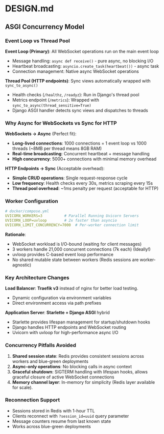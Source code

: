 # DESIGN.md

## ASGI Concurrency Model

### Event Loop vs Thread Pool

**Event Loop (Primary)**: All WebSocket operations run on the main event loop
- Message handling: `async def receive()` - pure async, no blocking I/O
- Heartbeat broadcasting: `asyncio.create_task(heartbeat())` - async task
- Connection management: Native async WebSocket operations

**Thread Pool (HTTP endpoints)**: Sync views automatically wrapped with `sync_to_async()`
- Health checks (`/healthz`, `/readyz`): Run in Django's thread pool
- Metrics endpoint (`/metrics`): Wrapped with `sync_to_async(thread_sensitive=True)`
- Django ASGI handler detects sync views and dispatches to threads

### Why Async for WebSockets vs Sync for HTTP

**WebSockets → Async** (Perfect fit):
- **Long-lived connections**: 1000 connections = 1 event loop vs 1000 threads (~8MB per thread means 8GB RAM)
- **Real-time broadcasting**: Concurrent heartbeat + message handling
- **High concurrency**: 5000+ connections with minimal memory overhead

**HTTP Endpoints → Sync** (Acceptable overhead):
- **Simple CRUD operations**: Single request-response cycle
- **Low frequency**: Health checks every 30s, metrics scraping every 15s
- **Thread pool overhead**: ~1ms penalty per request (acceptable for HTTP)

### Worker Configuration

```yaml
# docker/compose.yml
UVICORN_WORKERS=3          # Parallel Running Uvicorn Servers
UVICORN_LOOP=uvloop        # 2x faster than asyncio
UVICORN_LIMIT_CONCURRENCY=7000  # Per-worker connection limit
```

**Rationale**: 
- WebSocket workload is I/O-bound (waiting for client messages)
- 3 workers handle 21,000 concurrent connections (7k each) (Ideally!)
- uvloop provides C-based event loop performance
- No shared mutable state between workers (Redis sessions are worker-agnostic)

### Key Architecture Changes

**Load Balancer**: **Traefik v3** instead of nginx for better load testing.
- Dynamic configuration via environment variables
- Direct environment access via path prefixes

**Application Server**: **Starlette + Django ASGI** hybrid
- Starlette provides lifespan management for startup/shutdown hooks
- Django handles HTTP endpoints and WebSocket routing
- Uvicorn with uvloop for high-performance async I/O

### Concurrency Pitfalls Avoided

1. **Shared session state**: Redis provides consistent sessions across workers and blue-green deployments
2. **Async-only operations**: No blocking calls in async context
3. **Graceful shutdown**: SIGTERM handling with lifespan hooks, allows graceful closure of active WebSocket connections
4. **Memory channel layer**: In-memory for simplicity (Redis layer available for scale).

### Reconnection Support

- Sessions stored in Redis with 1-hour TTL
- Clients reconnect with `?session_id=uuid` query parameter
- Message counters resume from last known state
- Works across blue-green deployments
